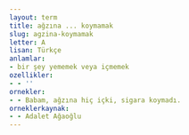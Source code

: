 ```yaml
---
layout: term
title: ağzına ... koymamak
slug: agzina-koymamak
letter: A
lisan: Türkçe
anlamlar:
- bir şey yememek veya içmemek
ozellikler:
- - ''
ornekler:
- - Babam, ağzına hiç içki, sigara koymadı.
orneklerkaynak:
- - Adalet Ağaoğlu
---
```

